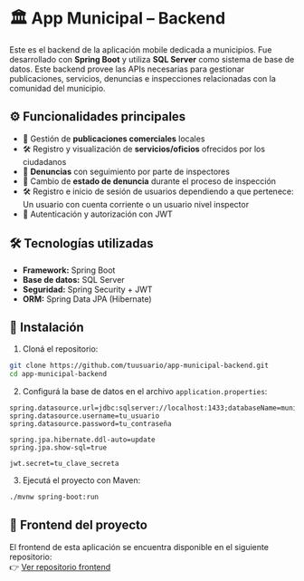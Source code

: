 # 🏛️ App Municipal – Backend

Este es el backend de la aplicación mobile dedicada a municipios. Fue desarrollado con **Spring Boot** y utiliza **SQL Server** como sistema de base de datos. Este backend provee las APIs necesarias para gestionar publicaciones, servicios, denuncias e inspecciones relacionadas con la comunidad del municipio.

## ⚙️ Funcionalidades principales

- 📢 Gestión de **publicaciones comerciales** locales
- 🛠️ Registro y visualización de **servicios/oficios** ofrecidos por los ciudadanos
- 🚨 **Denuncias** con seguimiento por parte de inspectores
- 🔄 Cambio de **estado de denuncia** durante el proceso de inspección
- 🛠️ Registro e inicio de sesión de usuarios dependiendo a que pertenece: Un usuario con cuenta corriente o un usuario nivel inspector
- 🔐 Autenticación y autorización con JWT

## 🛠️ Tecnologías utilizadas

- **Framework:** Spring Boot
- **Base de datos:** SQL Server
- **Seguridad:** Spring Security + JWT
- **ORM:** Spring Data JPA (Hibernate)

## 🚀 Instalación

1. Cloná el repositorio:

```bash
git clone https://github.com/tuusuario/app-municipal-backend.git
cd app-municipal-backend
```

2. Configurá la base de datos en el archivo `application.properties`:

```properties
spring.datasource.url=jdbc:sqlserver://localhost:1433;databaseName=municipal_db
spring.datasource.username=tu_usuario
spring.datasource.password=tu_contraseña

spring.jpa.hibernate.ddl-auto=update
spring.jpa.show-sql=true

jwt.secret=tu_clave_secreta
```

3. Ejecutá el proyecto con Maven:

```bash
./mvnw spring-boot:run
```

## 🔗 Frontend del proyecto

El frontend de esta aplicación se encuentra disponible en el siguiente repositorio:  
👉 [Ver repositorio frontend](https://github.com/tuusuario/app-municipal-frontend)
